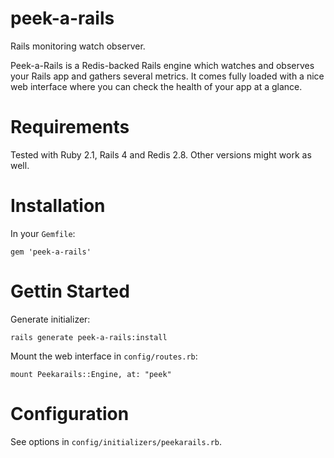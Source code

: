 peek-a-rails
============

Rails monitoring watch observer.

Peek-a-Rails is a Redis-backed Rails engine which watches
and observes your Rails app and gathers several metrics.
It comes fully loaded with a nice web interface where you
can check the health of your app at a glance.

# Requirements

Tested with Ruby 2.1, Rails 4 and Redis 2.8. Other versions might
work as well.

# Installation

In your `Gemfile`:

    gem 'peek-a-rails'

# Gettin Started

Generate initializer:

    rails generate peek-a-rails:install

Mount the web interface in `config/routes.rb`:

    mount Peekarails::Engine, at: "peek"

# Configuration

See options in `config/initializers/peekarails.rb`.


